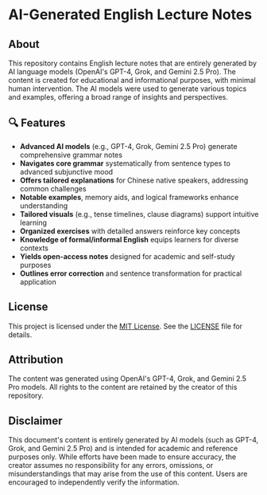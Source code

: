 # AI-Generated English Lecture Notes

## About

This repository contains English lecture notes that are entirely generated by AI language models (OpenAI's GPT-4, Grok, and Gemini 2.5 Pro). The content is created for educational and informational purposes, with minimal human intervention. The AI models were used to generate various topics and examples, offering a broad range of insights and perspectives.

## 🔍 Features

- **Advanced AI models** (e.g., GPT-4, Grok, Gemini 2.5 Pro) generate comprehensive grammar notes  
- **Navigates core grammar** systematically from sentence types to advanced subjunctive mood  
- **Offers tailored explanations** for Chinese native speakers, addressing common challenges  
- **Notable examples**, memory aids, and logical frameworks enhance understanding  
- **Tailored visuals** (e.g., tense timelines, clause diagrams) support intuitive learning  
- **Organized exercises** with detailed answers reinforce key concepts  
- **Knowledge of formal/informal English** equips learners for diverse contexts  
- **Yields open-access notes** designed for academic and self-study purposes  
- **Outlines error correction** and sentence transformation for practical application
  
## License

This project is licensed under the [MIT License](https://opensource.org/licenses/MIT). See the [LICENSE](LICENSE) file for details.

## Attribution

The content was generated using OpenAI's GPT-4, Grok, and Gemini 2.5 Pro models. All rights to the content are retained by the creator of this repository.

## Disclaimer

This document's content is entirely generated by AI models (such as GPT-4, Grok, and Gemini 2.5 Pro) and is intended for academic and reference purposes only. While efforts have been made to ensure accuracy, the creator assumes no responsibility for any errors, omissions, or misunderstandings that may arise from the use of this content. Users are encouraged to independently verify the information.
